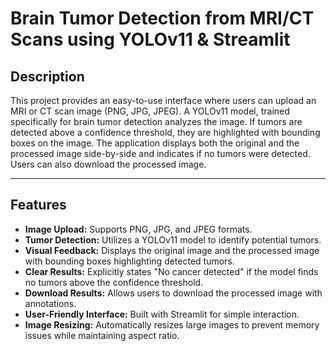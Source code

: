 # Brain Tumor Detection from MRI/CT Scans using YOLOv11 & Streamlit

## Description

This project provides an easy-to-use interface where users can upload an MRI or CT scan image (PNG, JPG, JPEG). A YOLOv11 model, trained specifically for brain tumor detection analyzes the image. If tumors are detected above a confidence threshold, they are highlighted with bounding boxes on the image. The application displays both the original and the processed image side-by-side and indicates if no tumors were detected. Users can also download the processed image.

---

## Features

* **Image Upload:** Supports PNG, JPG, and JPEG formats.
* **Tumor Detection:** Utilizes a YOLOv11 model to identify potential tumors.
* **Visual Feedback:** Displays the original image and the processed image with bounding boxes highlighting detected tumors.
* **Clear Results:** Explicitly states "No cancer detected" if the model finds no tumors above the confidence threshold.
* **Download Results:** Allows users to download the processed image with annotations.
* **User-Friendly Interface:** Built with Streamlit for simple interaction.
* **Image Resizing:** Automatically resizes large images to prevent memory issues while maintaining aspect ratio.
